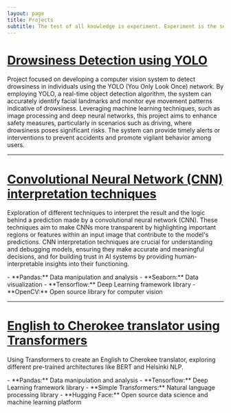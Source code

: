 ```yaml
---
layout: page
title: Projects
subtitle: The test of all knowledge is experiment. Experiment is the sole judge of scientific 'truth'
---
```


#  <a href="https://github.com/franciscomesquitaAI/Drowsiness-Detection" style="color: inherit;"> Drowsiness Detection using YOLO </a>
<div style="margin: 1em 0;">
Project focused on developing a computer vision system to detect drowsiness in individuals using the YOLO (You Only Look Once) network. By employing YOLO, a real-time object detection algorithm, the system can accurately identify facial landmarks and monitor eye movement patterns indicative of drowsiness. Leveraging machine learning techniques, such as image processing and deep neural networks, this project aims to enhance safety measures, particularly in scenarios such as driving, where drowsiness poses significant risks. The system can provide timely alerts or interventions to prevent accidents and promote vigilant behavior among users.
</div>

---

# <a href="https://github.com/franciscomesquitaAI/CNN-Interpretation" style="color: inherit;">Convolutional Neural Network (CNN) interpretation techniques</a>
<div style="margin: 1em 0;">
Exploration of different techniques to interpret the result and the logic behind a prediction made by a convolutional neural network (CNN). These techniques aim to make CNNs more transparent by highlighting important regions or features within an input image that contribute to the model's predictions. CNN interpretation techniques are crucial for understanding and debugging models, ensuring they make accurate and meaningful decisions, and for building trust in AI systems by providing human-interpretable insights into their functioning.
</div>
<div style="margin-bottom: 1em;">
- **Pandas:** Data manipulation and analysis
- **Seaborn:** Data visualization
- **Tensorflow:** Deep Learning framework library
- **OpenCV:** Open source library for computer vision
</div>

---

# <a href="https://github.com/franciscomesquitaAI/Translator-English-to-Cherokee" style="color: inherit;">English to Cherokee translator using Transformers</a>
<div style="margin: 1em 0;">
Using Transformers to create an English to Cherokee translator, exploring different pre-trained architectures like BERT and Helsinki NLP.
</div>
<div style="margin-bottom: 1em;">
- **Pandas:** Data manipulation and analysis
- **Tensorflow:** Deep Learning framework library
- **Simple Transformers:** Natural language processing library
- **Hugging Face:** Open source data science and machine learning platform
</div>
